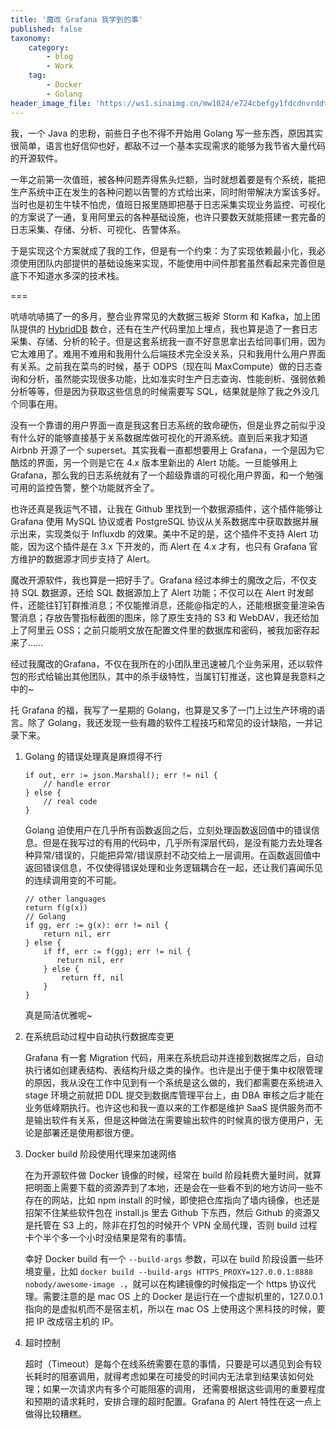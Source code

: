 ```yaml
---
title: '魔改 Grafana 我学到的事'
published: false
taxonomy:
    category:
        - blog
        - Work
    tag:
        - Docker
        - Golang
header_image_file: 'https://ws1.sinaimg.cn/mw1024/e724cbefgy1fdcdnvrddtj218g0nm1kx'
---
```


我，一个 Java 的忠粉，前些日子也不得不开始用 Golang 写一些东西，原因其实很简单，语言也好信仰也好，都敌不过一个基本实现需求的能够为我节省大量代码的开源软件。

一年之前第一次值班，被各种问题弄得焦头烂额，当时就想着要是有个系统，能把生产系统中正在发生的各种问题以告警的方式给出来，同时附带解决方案该多好。当时也是初生牛犊不怕虎，值班日报里随即把基于日志采集实现业务监控、可视化的方案说了一通，复用阿里云的各种基础设施，也许只要数天就能搭建一套完备的日志采集、存储、分析、可视化、告警体系。

于是实现这个方案就成了我的工作，但是有一个约束：为了实现依赖最小化，我必须使用团队内部提供的基础设施来实现，不能使用中间件那套虽然看起来完善但是底下不知道水多深的技术栈。

===

吭哧吭哧搞了一的多月，整合业界常见的大数据三板斧 Storm 和 Kafka，加上团队提供的 [HybridDB][1] 数仓，还有在生产代码里加上埋点，我也算是造了一套日志采集、存储、分析的轮子。但是这套系统我一直不好意思拿出去给同事们用，因为它太难用了。难用不难用和我用什么后端技术完全没关系，只和我用什么用户界面有关系。之前我在菜鸟的时候，基于 ODPS（现在叫 MaxCompute）做的日志查询和分析，虽然能实现很多功能，比如准实时生产日志查询、性能剖析、强弱依赖分析等等，但是因为获取这些信息的时候需要写 SQL，结果就是除了我之外没几个同事在用。

没有一个靠谱的用户界面一直是我这套日志系统的致命硬伤，但是业界之前似乎没有什么好的能够直接基于关系数据库做可视化的开源系统。直到后来我才知道 Airbnb 开源了一个 superset。其实我看一直都想要用上 Grafana，一个是因为它酷炫的界面，另一个则是它在 4.x 版本里新出的 Alert 功能。一旦能够用上 Grafana，那么我的日志系统就有了一个超级靠谱的可视化用户界面，和一个勉强可用的监控告警，整个功能就齐全了。

也许还真是我运气不错，让我在 Github 里找到一个数据源插件，这个插件能够让 Grafana 使用 MySQL 协议或者 PostgreSQL 协议从关系数据库中获取数据并展示出来，实现类似于 Influxdb 的效果。美中不足的是，这个插件不支持 Alert 功能，因为这个插件是在 3.x 下开发的，而 Alert 在 4.x 才有，也只有 Grafana 官方维护的数据源才同步支持了 Alert。

魔改开源软件，我也算是一把好手了。Grafana 经过本绅士的魔改之后，不仅支持 SQL 数据源，还给 SQL 数据源加上了 Alert 功能；不仅可以在 Alert 时发邮件，还能往钉钉群推消息；不仅能推消息，还能@指定的人，还能根据变量渲染告警消息；存放告警指标截图的图床，除了原生支持的 S3 和 WebDAV，我还给加上了阿里云 OSS；之前只能明文放在配置文件里的数据库和密码，被我加密存起来了……

经过我魔改的Grafana，不仅在我所在的小团队里迅速被几个业务采用，还以软件包的形式给输出其他团队，其中的杀手级特性，当属钉钉推送，这也算是我意料之中的~

托 Grafana 的福，我写了一星期的 Golang，也算是又多了一门上过生产环境的语言。除了 Golang，我还发现一些有趣的软件工程技巧和常见的设计缺陷，一并记录下来。

1. Golang 的错误处理真是麻烦得不行
   
   ```
   if out, err := json.Marshal(); err != nil {
       // handle error
   } else {
       // real code
   }
   ```
   
   Golang 迫使用户在几乎所有函数返回之后，立刻处理函数返回值中的错误信息。但是在我写过的有用的代码中，几乎所有深层代码，是没有能力去处理各种异常/错误的，只能把异常/错误原封不动交给上一层调用。在函数返回值中返回错误信息，不仅使得错误处理和业务逻辑耦合在一起，还让我们喜闻乐见的连续调用变的不可能。

   ```
   // other languages
   return f(g(x))
   // Golang
   if gg, err := g(x): err != nil {
       return nil, err
   } else {
       if ff, err := f(gg); err != nil {
          return nil, err
       } else {
           return ff, nil
       }
   }
   ```

   真是简洁优雅呢~

2. 在系统启动过程中自动执行数据库变更

   Grafana 有一套 Migration 代码，用来在系统启动并连接到数据库之后，自动执行诸如创建表结构、表结构升级之类的操作。也许是出于便于集中权限管理的原因，我从没在工作中见到有一个系统是这么做的，我们都需要在系统进入 stage 环境之前就把 DDL 提交到数据库管理平台上，由 DBA 审核之后才能在业务低峰期执行。也许这也和我一直以来的工作都是维护 SaaS  提供服务而不是输出软件有关系，但是这种做法在需要输出软件的时候真的很方便用户，无论是部署还是使用都很方便。

3. Docker build 阶段使用代理来加速网络

   在为开源软件做 Docker 镜像的时候，经常在 build 阶段耗费大量时间，就算把明面上需要下载的资源弄到了本地，还是会在一些看不到的地方访问一些不存在的网站，比如 npm install 的时候，即使把仓库指向了墙内镜像，也还是招架不住某些软件包在 install.js 里去 Github 下东西，然后 Github 的资源又是托管在 S3 上的，除非在打包的时候开个 VPN 全局代理，否则 build 过程卡个半个多一个小时没结果是常有的事情。

   幸好 Docker build 有一个 `--build-args` 参数，可以在 build 阶段设置一些环境变量，比如 `docker build --build-args HTTPS_PROXY=127.0.0.1:8888 nobody/awesome-image .`，就可以在构建镜像的时候指定一个 https 协议代理。需要注意的是 mac OS 上的 Docker 是运行在一个虚拟机里的，127.0.0.1 指向的是虚拟机而不是宿主机，所以在 mac OS 上使用这个黑科技的时候，要把 IP 改成宿主机的 IP。

4. 超时控制

   超时（Timeout）是每个在线系统需要在意的事情，只要是可以遇见到会有较长耗时的阻塞调用，就得考虑如果在可接受的时间内无法拿到结果该如何处理；如果一次请求内有多个可能阻塞的调用， 还需要根据这些调用的重要程度和预期的请求耗时，安排合理的超时配置。Grafana 的 Alert 特性在这一点上做得比较糟糕。

   

[1]: https://www.aliyun.com/product/gpdb
